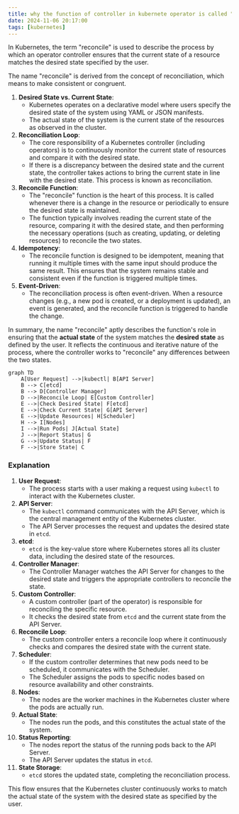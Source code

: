 ```yaml
---
title: why the function of controller in kubernete operator is called "reconcile"
date: 2024-11-06 20:17:00
tags: [kubernetes]
---
```


In Kubernetes, the term "reconcile" is used to describe the process by which an operator controller ensures that the current state of a resource matches the desired state specified by the user. 

The name "reconcile" is derived from the concept of reconciliation, which means to make consistent or congruent.


1. **Desired State vs. Current State**:
    - Kubernetes operates on a declarative model where users specify the desired state of the system using YAML or JSON manifests.
    - The actual state of the system is the current state of the resources as observed in the cluster.
2. **Reconciliation Loop**:
    - The core responsibility of a Kubernetes controller (including operators) is to continuously monitor the current state of resources and compare it with the desired state.
    - If there is a discrepancy between the desired state and the current state, the controller takes actions to bring the current state in line with the desired state. This process is known as reconciliation.
3. **Reconcile Function**:
    - The "reconcile" function is the heart of this process. It is called whenever there is a change in the resource or periodically to ensure the desired state is maintained.
    - The function typically involves reading the current state of the resource, comparing it with the desired state, and then performing the necessary operations (such as creating, updating, or deleting resources) to reconcile the two states.
4. **Idempotency**:
    - The reconcile function is designed to be idempotent, meaning that running it multiple times with the same input should produce the same result. This ensures that the system remains stable and consistent even if the function is triggered multiple times.
5. **Event-Driven**:
    - The reconciliation process is often event-driven. When a resource changes (e.g., a new pod is created, or a deployment is updated), an event is generated, and the reconcile function is triggered to handle the change.

In summary, the name "reconcile" aptly describes the function's role in ensuring that the **actual state** of the system matches the **desired state** as defined by the user. It reflects the continuous and iterative nature of the process, where the controller works to "reconcile" any differences between the two states.


```mermaid
graph TD
    A[User Request] -->|kubectl| B[API Server]
    B --> C[etcd]
    B --> D[Controller Manager]
    D -->|Reconcile Loop| E[Custom Controller]
    E -->|Check Desired State| F[etcd]
    E -->|Check Current State| G[API Server]
    E -->|Update Resources| H[Scheduler]
    H --> I[Nodes]
    I -->|Run Pods| J[Actual State]
    J -->|Report Status| G
    G -->|Update Status| F
    F -->|Store State| C
```

<!-- more -->
### **Explanation**

1. **User Request**:
    - The process starts with a user making a request using `kubectl` to interact with the Kubernetes cluster.
2. **API Server**:
    - The `kubectl` command communicates with the API Server, which is the central management entity of the Kubernetes cluster.
    - The API Server processes the request and updates the desired state in `etcd`.
3. **etcd**:
    - `etcd` is the key-value store where Kubernetes stores all its cluster data, including the desired state of the resources.
4. **Controller Manager**:
    - The Controller Manager watches the API Server for changes to the desired state and triggers the appropriate controllers to reconcile the state.
5. **Custom Controller**:
    - A custom controller (part of the operator) is responsible for reconciling the specific resource.
    - It checks the desired state from `etcd` and the current state from the API Server.
6. **Reconcile Loop**:
    - The custom controller enters a reconcile loop where it continuously checks and compares the desired state with the current state.
7. **Scheduler**:
    - If the custom controller determines that new pods need to be scheduled, it communicates with the Scheduler.
    - The Scheduler assigns the pods to specific nodes based on resource availability and other constraints.
8. **Nodes**:
    - The nodes are the worker machines in the Kubernetes cluster where the pods are actually run.
9. **Actual State**:
    - The nodes run the pods, and this constitutes the actual state of the system.
10. **Status Reporting**:
    - The nodes report the status of the running pods back to the API Server.
    - The API Server updates the status in `etcd`.
11. **State Storage**:
    - `etcd` stores the updated state, completing the reconciliation process.

This flow ensures that the Kubernetes cluster continuously works to match the actual state of the system with the desired state as specified by the user.